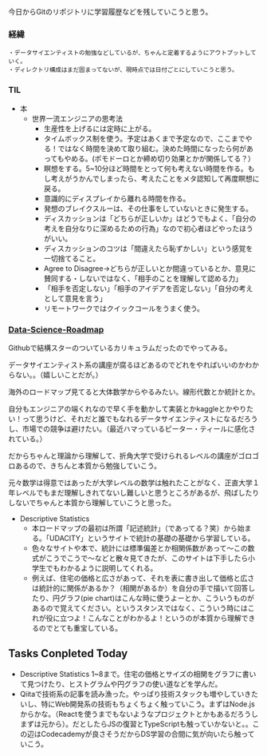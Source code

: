 今日からGitのリポジトリに学習履歴などを残していこうと思う。
  ### 経緯
    ・データサイエンティストの勉強などしているが、ちゃんと定着するようにアウトプットしていく。
    ・ディレクトリ構成はまだ固まってないが、現時点では日付ごとにしていこうと思う。

### TIL
- 本
  - 世界一流エンジニアの思考法
    - 生産性を上げるには定時に上がる。
    - タイムボックス制を使う。予定はあくまで予定なので、ここまでやる！ではなく時間を決めて取り組む。決めた時間になったら何があってもやめる。(ポモドーロとか締め切り効果とかが関係してる？）
    - 瞑想をする。5~10分ほど時間をとって何も考えない時間を作る。もし考えがうかんでしまったら、考えたことをメタ認知して再度瞑想に戻る。
    - 意識的にディスプレイから離れる時間を作る。
    - 発想のブレイクスルーは、その仕事をしていないときに発生する。
    - ディスカッションは「どちらが正しいか」はどうでもよく、「自分の考えを自分なりに深めるための行為」なので初心者ほどやったほうがいい。
    - ディスカッションのコツは「間違えたら恥ずかしい」という感覚を一切捨てること。
    - Agree to Disagree→どちらが正しいとか間違っているとか、意見に賛同する・しないではなく、「相手のことを理解して認める力」
    - 「相手を否定しない」「相手のアイデアを否定しない」「自分の考えとして意見を言う」
    - リモートワークではクイックコールをうまく使う。

### [Data-Science-Roadmap](https://github.com/Moataz-Elmesmary/Data-Science-Roadmap)

Githubで結構スターのついているカリキュラムだったのでやってみる。

データサイエンティスト系の講座が腐るほどあるのでどれをやればいいのかわからない。。（嬉しいことだが。）

海外のロードマップ見てると大体数学からやるみたい。線形代数とか統計とか。

自分もエンジニアの端くれなので早く手を動かして実装とかkaggleとかやりたい！って思うけど、それだと誰でもなれるデータサイエンティストになるだろうし、市場での競争は避けたい。（最近ハマっているピーター・ティールに感化されている。）

だからちゃんと理論から理解して、折角大学で受けられるレベルの講座がゴロゴロあるので、きちんと本質から勉強していこう。

元々数学は得意ではあったが大学レベルの数学は触れたことがなく、正直大学１年レベルでもまだ理解しきれてないし難しいと思うところがあるが、飛ばしたりしないでちゃんと本質から理解していこうと思った。

- Descriptive Statistics
  - 本ロードマップの最初は所謂「記述統計」（であってる？笑）から始まる。「UDACITY」というサイトで統計の基礎の基礎から学習している。
  - 色々なサイトや本で、統計には標準偏差とか相関係数があって〜この数式がこうでこうで〜などと散々見てきたが、このサイトは下手したら小学生でもわかるように説明してくれる。
  - 例えば、住宅の価格と広さがあって、それを表に書き出して価格と広さは統計的に関係があるか？（相関があるか）を自分の手で描いて回答したり、円グラフ(pie chart)はこんな時に使うよーとか、こういうものがあるので覚えてください。というスタンスではなく、こういう時にはこれが役に立つよ！こんなことがわかるよ！というのが本質から理解できるのでとても重宝している。

## Tasks Conpleted Today
- Descriptive Statistics 1~8まで。住宅の価格とサイズの相関をグラフに書いて見つけたり、ヒストグラムや円グラフの使い道などを学んだ。
- Qiitaで技術系の記事を読み漁った。やっぱり技術スタックも増やしていきたいし、特にWeb開発系の技術もちょくちょく触っていこう。まずはNode.jsからかな。（Reactを使うまでもないようなプロジェクトとかもあるだろうしまずは元から）。だとしたらJSの復習とTypeScriptも触っていかないと。。この辺はCodecademyが良さそうだからDS学習の合間に気が向いたら触っていこう。

